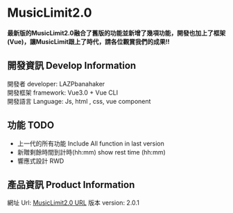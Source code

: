 # MusicLimit2.0
**最新版的MusicLimit2.0融合了舊版的功能並新增了幾項功能，開發也加上了框架(Vue)，讓MusicLimit跟上了時代，請各位觀賞我們的成果!!**
## 開發資訊 Develop Information
開發者 developer: LAZPbanahaker  
開發框架 framework: Vue3.0 + Vue CLI  
開發語言 Language: Js, html , css, vue component  
## 功能 TODO
- 上一代的所有功能 Include All function in last version
- 新贈剩餘時間到計時(hh:mm) show rest time (hh:mm)
- 響應式設計 RWD
## 產品資訊 Product Information
網址 Url: [MusicLimit2.0 URL](https://takeuflab.github.io/MusicLimit2.0/dist/)
版本 version: 2.0.1